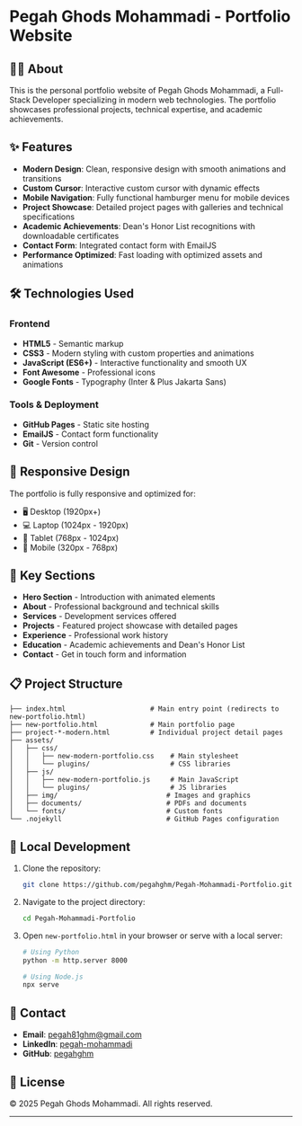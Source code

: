 # Pegah Ghods Mohammadi - Portfolio Website


## 👩‍💻 About

This is the personal portfolio website of Pegah Ghods Mohammadi, a Full-Stack Developer specializing in modern web technologies. The portfolio showcases professional projects, technical expertise, and academic achievements.

## ✨ Features

- **Modern Design**: Clean, responsive design with smooth animations and transitions
- **Custom Cursor**: Interactive custom cursor with dynamic effects
- **Mobile Navigation**: Fully functional hamburger menu for mobile devices
- **Project Showcase**: Detailed project pages with galleries and technical specifications
- **Academic Achievements**: Dean's Honor List recognitions with downloadable certificates
- **Contact Form**: Integrated contact form with EmailJS
- **Performance Optimized**: Fast loading with optimized assets and animations

## 🛠️ Technologies Used

### Frontend
- **HTML5** - Semantic markup
- **CSS3** - Modern styling with custom properties and animations
- **JavaScript (ES6+)** - Interactive functionality and smooth UX
- **Font Awesome** - Professional icons
- **Google Fonts** - Typography (Inter & Plus Jakarta Sans)

### Tools & Deployment
- **GitHub Pages** - Static site hosting
- **EmailJS** - Contact form functionality
- **Git** - Version control

## 📱 Responsive Design

The portfolio is fully responsive and optimized for:
- 🖥️ Desktop (1920px+)
- 💻 Laptop (1024px - 1920px)
- 📱 Tablet (768px - 1024px)
- 📱 Mobile (320px - 768px)

## 🎨 Key Sections

- **Hero Section** - Introduction with animated elements
- **About** - Professional background and technical skills
- **Services** - Development services offered
- **Projects** - Featured project showcase with detailed pages
- **Experience** - Professional work history
- **Education** - Academic achievements and Dean's Honor List
- **Contact** - Get in touch form and information

## 📋 Project Structure

```
├── index.html                     # Main entry point (redirects to new-portfolio.html)
├── new-portfolio.html             # Main portfolio page
├── project-*-modern.html          # Individual project detail pages
├── assets/
│   ├── css/
│   │   ├── new-modern-portfolio.css    # Main stylesheet
│   │   └── plugins/                    # CSS libraries
│   ├── js/
│   │   ├── new-modern-portfolio.js     # Main JavaScript
│   │   └── plugins/                    # JS libraries
│   ├── img/                           # Images and graphics
│   ├── documents/                     # PDFs and documents
│   └── fonts/                         # Custom fonts
└── .nojekyll                          # GitHub Pages configuration
```

## 🚀 Local Development

1. Clone the repository:
   ```bash
   git clone https://github.com/pegahghm/Pegah-Mohammadi-Portfolio.git
   ```

2. Navigate to the project directory:
   ```bash
   cd Pegah-Mohammadi-Portfolio
   ```

3. Open `new-portfolio.html` in your browser or serve with a local server:
   ```bash
   # Using Python
   python -m http.server 8000
   
   # Using Node.js
   npx serve
   ```

## 📧 Contact

- **Email**: pegah81ghm@gmail.com
- **LinkedIn**: [pegah-mohammadi](https://www.linkedin.com/in/pegah-mohammadi/)
- **GitHub**: [pegahghm](https://github.com/pegahghm)

## 📄 License

© 2025 Pegah Ghods Mohammadi. All rights reserved.

---
